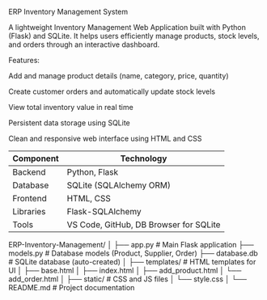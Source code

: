  ERP Inventory Management System

A lightweight Inventory Management Web Application built with Python (Flask) and SQLite.
It helps users efficiently manage products, stock levels, and orders through an interactive dashboard.

Features:

Add and manage product details (name, category, price, quantity)

 Create customer orders and automatically update stock levels

 View total inventory value in real time

 Persistent data storage using SQLite

Clean and responsive web interface using HTML and CSS

| Component | Technology                             |
| --------- | -------------------------------------- |
| Backend   | Python, Flask                          |
| Database  | SQLite (SQLAlchemy ORM)                |
| Frontend  | HTML, CSS                              |
| Libraries | Flask-SQLAlchemy                       |
| Tools     | VS Code, GitHub, DB Browser for SQLite |


ERP-Inventory-Management/
│
├── app.py                 # Main Flask application
├── models.py              # Database models (Product, Supplier, Order)
├── database.db            # SQLite database (auto-created)
│
├── templates/             # HTML templates for UI
│   ├── base.html
│   ├── index.html
│   ├── add_product.html
│   └── add_order.html
│
├── static/                # CSS and JS files
│   └── style.css
│
└── README.md              # Project documentation


